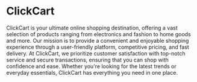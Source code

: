 # ClickCart
ClickCart is your ultimate online shopping destination, offering a vast selection of products ranging from electronics and fashion to home goods and more. Our mission is to provide a convenient and enjoyable shopping experience through a user-friendly platform, competitive pricing, and fast delivery. At ClickCart, we prioritize customer satisfaction with top-notch service and secure transactions, ensuring that you can shop with confidence and ease. Whether you're looking for the latest trends or everyday essentials, ClickCart has everything you need in one place.
